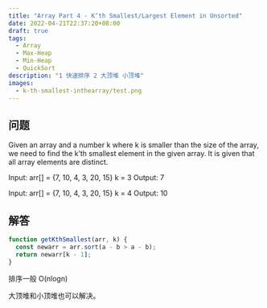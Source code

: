 ```yaml
---
title: "Array Part 4 - K’th Smallest/Largest Element in Unsorted"
date: 2022-04-21T22:37:20+08:00
draft: true
tags:
  - Array
  - Max-Heap
  - Min-Heap
  - QuickSort
description: "1 快速排序 2 大顶堆 小顶堆"
images:
  - k-th-smallest-inthearray/test.png
---
```


## 问题

Given an array and a number k where k is smaller than the size of the array, we need to find the k’th smallest element in the given array. It is given that all array elements are distinct.

Input: arr[] = {7, 10, 4, 3, 20, 15}
k = 3
Output: 7

Input: arr[] = {7, 10, 4, 3, 20, 15}
k = 4
Output: 10

## 解答

```ts
function getKthSmallest(arr, k) {
  const newarr = arr.sort(a - b > a - b);
  return newarr[k - 1];
}
```

排序一般 O(nlogn)

大顶堆和小顶堆也可以解决。
